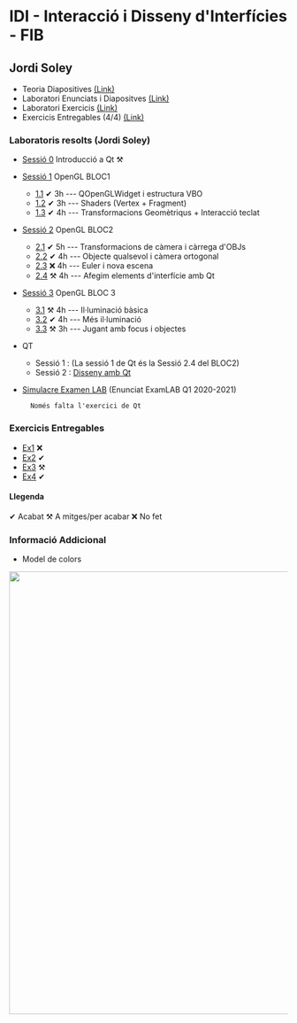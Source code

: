 # IDI - Interacció i Disseny d'Interfícies - FIB

## Jordi Soley

- Teoria Diapositives [(Link)](/teoria-diaps/)
- Laboratori Enunciats i Diapositves [(Link)](/lab-diaps-enunciats/)
- Laboratori Exercicis [(Link)](/lab/)
- Exercicis Entregables (4/4) [(Link)](/ex-entregables/)

### Laboratoris resolts (Jordi Soley) 
- [Sessió 0](/lab/s0/) Introducció a Qt ⚒ 

- [Sessió 1](/lab/s1) OpenGL BLOC1
    - [1.1](/lab/s1/part1/) ✔ 3h --- QOpenGLWidget i estructura VBO 
    - [1.2](/lab/s1/part2/) ✔ 3h --- Shaders (Vertex + Fragment) 
    - [1.3](/lab/s1/part2/) ✔ 4h --- Transformacions Geomètriqus + Interacció teclat 

- [Sessió 2](/lab/s2/) OpenGL BLOC2
    - [2.1](/lab/s2/part1/) ✔ 5h --- Transformacions de càmera i càrrega d'OBJs 
    - [2.2](/lab/s2/part2/) ✔ 4h --- Objecte qualsevol i càmera ortogonal 
    - [2.3](/lab/s2/part3/) ❌ 4h --- Euler i nova escena 
    - [2.4](/lab/s2/part4/) ⚒ 4h --- Afegim elements d'interfície amb Qt
    
- [Sessió 3](/lab/s3/) OpenGL BLOC 3
    - [3.1](/lab/s3/part1/) ⚒ 4h --- Il·luminació bàsica 
    - [3.2](/lab/s3/part2/) ✔ 4h --- Més il·luminació 
    - [3.3](/lab/s3/part3/) ⚒ 3h --- Jugant amb focus i objectes 
     
- QT
    - Sessió 1 : (La sessió 1 de Qt és la Sessió 2.4 del BLOC2)
    - Sessió 2 : [Disseny amb Qt](/lab/s2qt)
    
- [Simulacre Examen LAB](/lab/simulacre) (Enunciat ExamLAB Q1 2020-2021)

        Només falta l'exercici de Qt

### Exercicis Entregables
- [Ex1](/ex-entregables/ex1) ❌
- [Ex2](/ex-entregables/ex2) ✔
- [Ex3](/ex-entregables/ex3) ⚒ 
- [Ex4](/ex-entregables/ex4) ✔

#### Llegenda
✔ Acabat
⚒ A mitges/per acabar
❌ No fet

### Informació Addicional
- Model de colors
<div align="center">
    <img src="https://user-images.githubusercontent.com/86537658/170729148-bc6c3d6a-7ede-4ebf-ade0-1952be14116f.png" width="800px" ></img>
</div>



